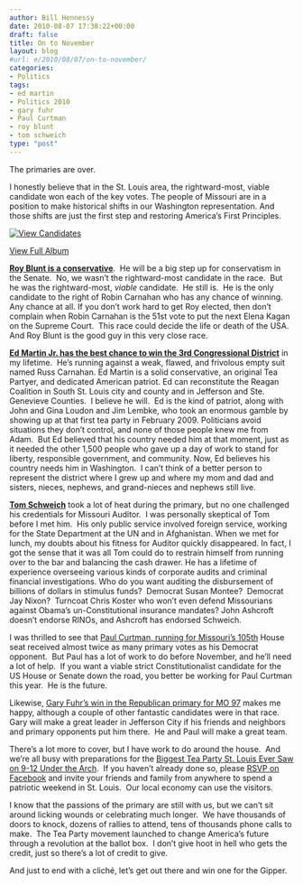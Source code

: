 ```yaml
---
author: Bill Hennessy
date: 2010-08-07 17:38:22+00:00
draft: false
title: On to November
layout: blog
#url: e/2010/08/07/on-to-november/
categories:
- Politics
tags:
- ed martin
- Politics 2010
- gary fuhr
- Paul Curtman
- roy blunt
- tom schweich
type: "post"
---
```


The primaries are over.

I honestly believe that in the St. Louis area, the rightward-most, viable candidate won each of the key votes. The people of Missouri are in a position to make historical shifts in our Washington representation. And those shifts are just the first step and restoring America’s First Principles.


[![View Candidates](https://hennessysview.com/wp-content/uploads/2010/08/InlineRepresentationd08f5111932d4704b275e02a735b68c2.jpg)
](https://cid-64e05c806e635fcd.skydrive.live.com/redir.aspx?page=browse&resid=64E05C806E635FCD!496&type=5)


[View Full Album](https://cid-64e05c806e635fcd.skydrive.live.com/redir.aspx?page=browse&resid=64E05C806E635FCD!496&type=5)





**[Roy Blunt is a conservative](https://www.royblunt.com)**.  He will be a big step up for conservatism in the Senate.  No, we wasn’t the rightward-most candidate in the race.  But he was the rightward-most, _viable_ candidate.  He still is.  He is the only candidate to the right of Robin Carnahan who has any chance of winning.  Any chance at all. If you don’t work hard to get Roy elected, then don’t complain when Robin Carnahan is the 51st vote to put the next Elena Kagan on the Supreme Court.  This race could decide the life or death of the USA.  And Roy Blunt is the good guy in this very close race.

**[Ed Martin Jr. has the best chance to win the 3rd Congressional District](https://edmartinforcongress.com/)** in my lifetime.  He’s running against a weak, flawed, and frivolous empty suit named Russ Carnahan. Ed Martin is a solid conservative, an original Tea Partyer, and dedicated American patriot. Ed can reconstitute the Reagan Coalition in South St. Louis city and county and in Jefferson and Ste. Genevieve Counties.  I believe he will.  Ed is the kind of patriot, along with John and Gina Loudon and Jim Lembke, who took an enormous gamble by showing up at that first tea party in February 2009. Politicians avoid situations they don’t control, and none of those people knew me from Adam.  But Ed believed that his country needed him at that moment, just as it needed the other 1,500 people who gave up a day of work to stand for liberty, responsible government, and community. Now, Ed believes his country needs him in Washington.  I can’t think of a better person to represent the district where I grew up and where my mom and dad and sisters, nieces, nephews, and grand-nieces and nephews still live.

**[Tom Schweich](https://www.tomschweich.com/)** took a lot of heat during the primary, but no one challenged his credentials for Missouri Auditor.  I was personally skeptical of Tom before I met him.  His only public service involved foreign service, working for the State Department at the UN and in Afghanistan. When we met for lunch, my doubts about his fitness for Auditor quickly disappeared. In fact, I got the sense that it was all Tom could do to restrain himself from running over to the bar and balancing the cash drawer. He has a lifetime of experience overseeing various kinds of corporate audits and criminal financial investigations. Who do you want auditing the disbursement of billions of dollars in stimulus funds?  Democrat Susan Montee?  Democrat Jay Nixon?  Turncoat Chris Koster who won’t even defend Missourians against Obama’s un-Constitutional insurance mandates? John Ashcroft doesn’t endorse RINOs, and Ashcroft has endorsed Schweich.

I was thrilled to see that [Paul Curtman, running for Missouri’s 105th](https://www.paulcurtman.com/Site/Welcome.html) House seat received almost twice as many primary votes as his Democrat opponent.  But Paul has a lot of work to do before November, and he’ll need a lot of help.  If you want a viable strict Constitutionalist candidate for the US House or Senate down the road, you better be working for Paul Curtman this year.  He is the future.

Likewise, [Gary Fuhr’s win in the Republican primary for MO 97](https://www.garyfuhrforstaterep.com/) makes me happy, although a couple of other fantastic candidates were in that race.  Gary will make a great leader in Jefferson City if his friends and neighbors and primary opponents put him there.  He and Paul will make a great team.

There’s a lot more to cover, but I have work to do around the house.  And we’re all busy with preparations for the [Biggest Tea Party St. Louis Ever Saw on 9-12 Under the Arch](https://stlouisteaparty.com/2010/08/03/the-best-st-louis-tea-party-evah/).  If you haven’t already done so, please [RSVP on Facebook](https://www.facebook.com/home.php?#!/event.php?eid=135896759783481) and invite your friends and family from anywhere to spend a patriotic weekend in St. Louis.  Our local economy can use the visitors.

I know that the passions of the primary are still with us, but we can’t sit around licking wounds or celebrating much longer.  We have thousands of doors to knock, dozens of rallies to attend, tens of thousands phone calls to make.  The Tea Party movement launched to change America’s future through a revolution at the ballot box.  I don’t give hoot in hell who gets the credit, just so there’s a lot of credit to give.

And just to end with a cliché, let’s get out there and win one for the Gipper.
